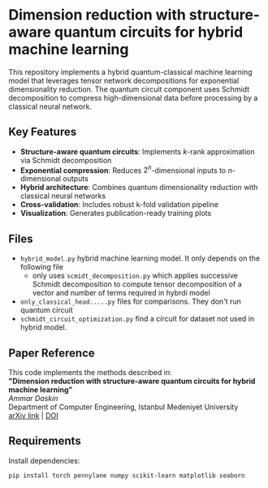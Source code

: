 # Dimension reduction with structure-aware quantum circuits for hybrid machine learning

This repository implements a hybrid quantum-classical machine learning model that leverages tensor network decompositions for exponential dimensionality reduction. The quantum circuit component uses Schmidt decomposition to compress high-dimensional data before processing by a classical neural network.

## Key Features
- **Structure-aware quantum circuits**: Implements $k$-rank approximation via Schmidt decomposition
- **Exponential compression**: Reduces $2^n$-dimensional inputs to $n$-dimensional outputs
- **Hybrid architecture**: Combines quantum dimensionality reduction with classical neural networks
- **Cross-validation**: Includes robust k-fold validation pipeline
- **Visualization**: Generates publication-ready training plots

## Files
- `hybrid_model.py` hybrid machine learning model. It only depends on the following file
  - only uses `scmidt_decomposition.py` which applies successive Schmidt decomposition to compute tensor decomposition of a vector and number of terms required in hybrdi model
- `only_classical_head.....py` files for comparisons. They don't run quantum circuit
- `schmidt_circuit_optimization.py` find a circuit for dataset not used in hybrid model.

## Paper Reference
This code implements the methods described in:  
**"Dimension reduction with structure-aware quantum circuits for hybrid machine learning"**  
*Ammar Daskin*  
Department of Computer Engineering, Istanbul Medeniyet University  
[arXiv link]() | [DOI]()

## Requirements

Install dependencies:
```bash
pip install torch pennylane numpy scikit-learn matplotlib seaborn
```

